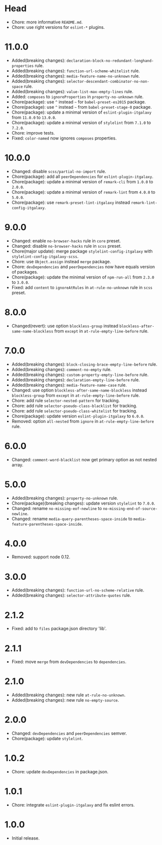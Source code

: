 # Head

- Chore: more informative `README.md`.
- Chore: use right versions for `eslint-*` plugins.

# 11.0.0

- Added(breaking changes): `declaration-block-no-redundant-longhand-properties` rule.
- Added(breaking changes): `function-url-scheme-whitelist` rule.
- Added(breaking changes): `media-feature-name-no-unknown` rule.
- Added(breaking changes): `selector-descendant-combinator-no-non-space` rule.
- Added(breaking changes): `value-list-max-empty-lines` rule.
- Added: `composes` to `ignoreProperties` in `property-no-unknown` rule.
- Chore(package): use `^` instead `~` for `babel-preset-es2015` package.
- Chore(package): use `^` instead `~` from `babel-preset-stage-0` package.
- Chore(package): update a minimal version of `eslint-plugin-itgalaxy` from `11.0.0` to `13.0.0`.
- Chore(package): update a minimal version of `stylelint` from `7.1.0` to `7.2.0`.
- Chore: improve tests.
- Fixed: `color-named` now ignores `composes` properties.

# 10.0.0

- Changed: disable `scss/partial-no-import` rule.
- Chore(package): add all `peerDependencies` for `eslint-plugin-itgalaxy`.
- Chore(package): update a minimal version of `remark-cli` from `1.0.0` to `2.0.0`.
- Chore(package): update a minimal version of `remark-lint` from `4.0.0` to `5.0.0`.
- Chore(package): use `remark-preset-lint-itgalaxy` instead `remark-lint-config-itgalaxy`.

# 9.0.0

- Changed: enable `no-browser-hacks` rule in `core` preset.
- Changed: disable `no-browser-hacks` rule in `scss` preset.
- Chore(major update): merge package `stylelint-config-itgalaxy` with `stylelint-config-itgalaxy-scss`.
- Chore: use `Object.assign` instead `merge` package.
- Chore: `devDependencies` and `peerDependencies` now have equals version of packages.
- Chore(package): update the minimal version of `npm-run-all` from `2.3.0` to `3.0.0`.
- Fixed: add `content` to `ignoreAtRules` in `at-rule-no-unknown` rule in `scss` preset.

# 8.0.0

- Changed(revert): use option `blockless-group` instead `blockless-after-same-name-blockless` from `except` in `at-rule-empty-line-before` rule.

# 7.0.0

- Added(breaking changes): `block-closing-brace-empty-line-before` rule.
- Added(breaking changes): `comment-no-empty` rule.
- Added(breaking changes): `custom-property-empty-line-before` rule.
- Added(breaking changes): `declaration-empty-line-before` rule.
- Added(breaking changes): `media-feature-name-case` rule.
- Changed: use option `blockless-after-same-name-blockless` instead `blockless-group` from `except` in `at-rule-empty-line-before` rule.
- Chore: add rule `selector-nested-pattern` for tracking.
- Chore: add rule `selector-pseudo-class-blacklist` for tracking.
- Chore: add rule `selector-pseudo-class-whitelist` for tracking.
- Chore(package): update version `eslint-plugin-itgalaxy` to `6.0.0`.
- Removed: option `all-nested` from `ignore` in `at-rule-empty-line-before` rule.

# 6.0.0

- Changed: `comment-word-blacklist` now get primary option as not nested array.

# 5.0.0

- Added(breaking changes): `property-no-unknown` rule.
- Chore(package)(breaking changes): update version `stylelint` to `7.0.0`.
- Changed: rename `no-missing-eof-newline` to `no-missing-end-of-source-newline`.
- Changed: rename `media-query-parentheses-space-inside` to `media-feature-parentheses-space-inside`.

# 4.0.0

- Removed: support node 0.12.

# 3.0.0

- Added(breaking changes): `function-url-no-scheme-relative` rule.
- Added(breaking changes): `selector-attribute-quotes` rule.

# 2.1.2

- Fixed: add to `files` package.json directory 'lib'.

# 2.1.1

- Fixed: move `merge` from `devDependencies` to `dependencies`.

# 2.1.0

- Added(breaking changes): new rule `at-rule-no-unknown`.
- Added(breaking changes): new rule `no-empty-source`.

# 2.0.0

- Changed: `devDependencies` and `peerDependencies` semver.
- Chore(package): update `stylelint`.

# 1.0.2

- Chore: update `devDependencies` in package.json.

# 1.0.1

- Chore: integrate `eslint-plugin-itgalaxy` and fix eslint errors.

# 1.0.0

- Initial release.
